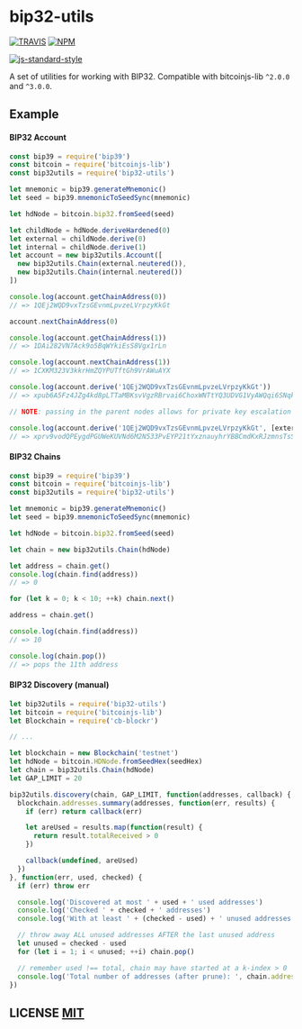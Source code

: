 # bip32-utils

[![TRAVIS](https://secure.travis-ci.org/bitcoinjs/bip32-utils.png)](http://travis-ci.org/bitcoinjs/bip32-utils)
[![NPM](http://img.shields.io/npm/v/bip32-utils.svg)](https://www.npmjs.org/package/bip32-utils)

[![js-standard-style](https://cdn.rawgit.com/feross/standard/master/badge.svg)](https://github.com/feross/standard)

A set of utilities for working with BIP32.
Compatible with bitcoinjs-lib `^2.0.0` and `^3.0.0`.


## Example

#### BIP32 Account
``` javascript
const bip39 = require('bip39')
const bitcoin = require('bitcoinjs-lib')
const bip32utils = require('bip32-utils')

let mnemonic = bip39.generateMnemonic()
let seed = bip39.mnemonicToSeedSync(mnemonic)

let hdNode = bitcoin.bip32.fromSeed(seed)

let childNode = hdNode.deriveHardened(0)
let external = childNode.derive(0)
let internal = childNode.derive(1)
let account = new bip32utils.Account([
  new bip32utils.Chain(external.neutered()),
  new bip32utils.Chain(internal.neutered())
])

console.log(account.getChainAddress(0))
// => 1QEj2WQD9vxTzsGEvnmLpvzeLVrpzyKkGt

account.nextChainAddress(0)

console.log(account.getChainAddress(1))
// => 1DAi282VN7Ack9o5BqWYkiEsS8Vgx1rLn

console.log(account.nextChainAddress(1))
// => 1CXKM323V3kkrHmZQYPUTftGh9VrAWuAYX

console.log(account.derive('1QEj2WQD9vxTzsGEvnmLpvzeLVrpzyKkGt'))
// => xpub6A5Fz4JZg4kd8pLTTaMBKsvVgzRBrvai6ChoxWNTtYQ3UDVG1VyAWQqi6SNqkpsfsx9F8pRqwtKUbU4j4gqpuN2gpgQs4DiJxsJQvTjdzfA

// NOTE: passing in the parent nodes allows for private key escalation (see xprv vs xpub)

console.log(account.derive('1QEj2WQD9vxTzsGEvnmLpvzeLVrpzyKkGt', [external, internal]))
// => xprv9vodQPEygdPGUWeKUVNd6M2N533PvEYP21tYxznauyhrYBBCmdKxRJzmnsTsSNqfTJPrDF98GbLCm6xRnjceZ238Qkf5GQGHk79CrFqtG4d
```


#### BIP32 Chains
``` javascript
const bip39 = require('bip39')
const bitcoin = require('bitcoinjs-lib')
const bip32utils = require('bip32-utils')

let mnemonic = bip39.generateMnemonic()
let seed = bip39.mnemonicToSeedSync(mnemonic)

let hdNode = bitcoin.bip32.fromSeed(seed)

let chain = new bip32utils.Chain(hdNode)

let address = chain.get()
console.log(chain.find(address))
// => 0

for (let k = 0; k < 10; ++k) chain.next()

address = chain.get()

console.log(chain.find(address))
// => 10

console.log(chain.pop())
// => pops the 11th address
```


#### BIP32 Discovery (manual)
``` javascript
let bip32utils = require('bip32-utils')
let bitcoin = require('bitcoinjs-lib')
let Blockchain = require('cb-blockr')

// ...

let blockchain = new Blockchain('testnet')
let hdNode = bitcoin.HDNode.fromSeedHex(seedHex)
let chain = bip32utils.Chain(hdNode)
let GAP_LIMIT = 20

bip32utils.discovery(chain, GAP_LIMIT, function(addresses, callback) {
  blockchain.addresses.summary(addresses, function(err, results) {
    if (err) return callback(err)

    let areUsed = results.map(function(result) {
      return result.totalReceived > 0
    })

    callback(undefined, areUsed)
  })
}, function(err, used, checked) {
  if (err) throw err

  console.log('Discovered at most ' + used + ' used addresses')
  console.log('Checked ' + checked + ' addresses')
  console.log('With at least ' + (checked - used) + ' unused addresses')

  // throw away ALL unused addresses AFTER the last unused address
  let unused = checked - used
  for (let i = 1; i < unused; ++i) chain.pop()

  // remember used !== total, chain may have started at a k-index > 0
  console.log('Total number of addresses (after prune): ', chain.addresses.length)
})
```


## LICENSE [MIT](LICENSE)
